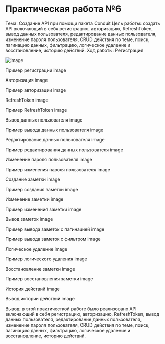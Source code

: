 # Практическая работа №6
Тема: Создание API при помощи пакета Conduit
Цель работы: создать API включающий в себя регистрацию, авторизацию, RefreshToken, вывод данных пользователя, редактирование данных пользователя, изменение пароля пользователя, CRUD действия по теме, поиск, пагинацию данных, фильтрацию, логическое удаление и восстановление, историю действий.
Ход работы:
Регистрация

![image](https://user-images.githubusercontent.com/93879842/205842064-320448bb-18cd-45a2-9a8d-b25aa958f535.png)

Пример регистрации
image

Авторизация
image

Пример авторизации
image

RefreshToken
image

Пример RefreshToken
image

Вывод данных пользователя
image

Пример вывода данных пользователя
image

Редактирование данных пользователя
image

Пример редактирования данных пользователя
image

Изменение пароля пользователя
image

Пример изменения пароля пользователя
image

Создание заметки
image

Пример создания заметки
image

Изменение заметки
image

Пример изменения заметки
image

Вывод заметок
image

Пример вывода заметок c пагинацией
image

Пример вывода заметок с фильтром
image

Логическое удаление
image

Пример логического удаления
image

Восстановление заметки
image

Пример восстановления заметки
image

История действий
image

Вывод истории действий
image

Вывод: в этой практичесткой работе было реализовано API включающий в себя регистрацию, авторизацию, RefreshToken, вывод данных пользователя, редактирование данных пользователя, изменение пароля пользователя, CRUD действия по теме, поиск, пагинацию данных, фильтрацию, логическое удаление и восстановление, историю действий.
